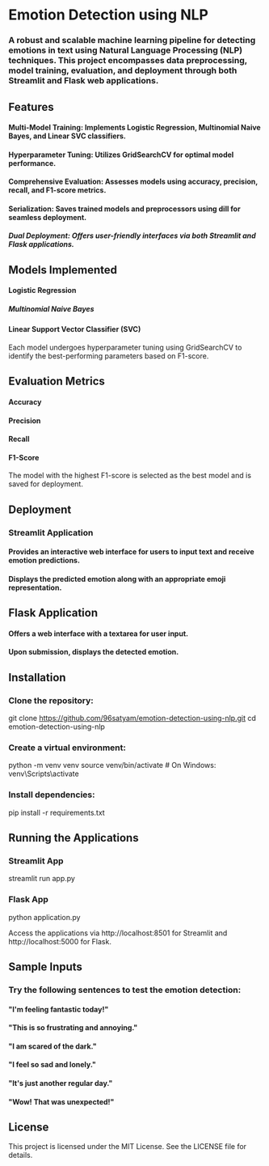 # Emotion Detection using NLP
### A robust and scalable machine learning pipeline for detecting emotions in text using Natural Language Processing (NLP) techniques. This project encompasses data preprocessing, model training, evaluation, and deployment through both Streamlit and Flask web applications.

## Features
#### Multi-Model Training: Implements Logistic Regression, Multinomial Naive Bayes, and Linear SVC classifiers.

#### Hyperparameter Tuning: Utilizes GridSearchCV for optimal model performance.

#### Comprehensive Evaluation: Assesses models using accuracy, precision, recall, and F1-score metrics.

#### Serialization: Saves trained models and preprocessors using dill for seamless deployment.

##### Dual Deployment: Offers user-friendly interfaces via both Streamlit and Flask applications.

## Models Implemented
#### Logistic Regression

##### Multinomial Naive Bayes

#### Linear Support Vector Classifier (SVC)

Each model undergoes hyperparameter tuning using GridSearchCV to identify the best-performing parameters based on F1-score.

## Evaluation Metrics
#### Accuracy
#### Precision
#### Recall
#### F1-Score

The model with the highest F1-score is selected as the best model and is saved for deployment.

## Deployment

### Streamlit Application

#### Provides an interactive web interface for users to input text and receive emotion predictions.

#### Displays the predicted emotion along with an appropriate emoji representation.

## Flask Application
#### Offers a web interface with a textarea for user input.
#### Upon submission, displays the detected emotion.

##  Installation
### Clone the repository:
git clone https://github.com/96satyam/emotion-detection-using-nlp.git
cd emotion-detection-using-nlp

### Create a virtual environment:
python -m venv venv
source venv/bin/activate  # On Windows: venv\Scripts\activate

### Install dependencies:
pip install -r requirements.txt

##  Running the Applications
### Streamlit App
streamlit run app.py
### Flask App
python application.py

Access the applications via http://localhost:8501 for Streamlit and http://localhost:5000 for Flask.

 ## Sample Inputs
### Try the following sentences to test the emotion detection:
#### "I'm feeling fantastic today!"
#### "This is so frustrating and annoying."
#### "I am scared of the dark."
#### "I feel so sad and lonely."
#### "It's just another regular day."
#### "Wow! That was unexpected!"

## License
This project is licensed under the MIT License. See the LICENSE file for details.
